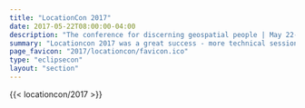 ```yaml
---
title: "LocationCon 2017"
date: 2017-05-22T08:00:00-04:00
description: "The conference for discerning geospatial people | May 22-25, 2017 | Oakland, California"
summary: "Locationcon 2017 was a great success - more technical sessions, more open source projects, more BOFs, more parties, and just plain more."
page_favicon: "2017/locationcon/favicon.ico"
type: "eclipsecon"
layout: "section"
---
```


{{< locationcon/2017 >}}